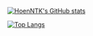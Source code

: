 [![HoenNTK's GitHub stats](https://github-readme-stats.vercel.app/api?username=hoenntk68&theme=tokyonight)](https://github.com/hoenntk68/github-readme-stats)

[![Top Langs](https://github-readme-stats.vercel.app/api/top-langs/?username=hoenntk68&hide=lua&layout=compact&theme=tokyonight)](https://github.com/hoenntk68/github-readme-stats)


<!--
**hoenntk68/hoenntk68** is a ✨ _special_ ✨ repository because its `README.md` (this file) appears on your GitHub profile.

Here are some ideas to get you started:

- 🔭 I’m currently working on ...
- 🌱 I’m currently learning ...
- 👯 I’m looking to collaborate on ...
- 🤔 I’m looking for help with ...
- 💬 Ask me about ...
- 📫 How to reach me: ...
- 😄 Pronouns: ...
- ⚡ Fun fact: ...
-->
